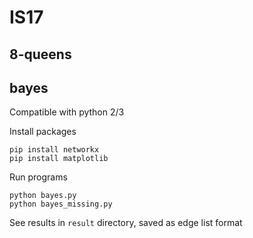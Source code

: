 # IS17

## 8-queens

## bayes
Compatible with python 2/3

Install packages
```
pip install networkx
pip install matplotlib
```
Run programs
```
python bayes.py
python bayes_missing.py
```
See results in `result` directory, saved as edge list format